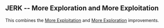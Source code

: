 JERK -- More Exploration and More Exploitation
----------------------------------------------

This combines
the
[More Exploitation](https://gitlab.com/sAnIc-ND/sAnIc/blob/master/agents/jerk/jerk-moreexploit) and
[More Exploration](https://gitlab.com/sAnIc-ND/sAnIc/blob/master/agents/jerk/jerk-moreexplore) improvements.
